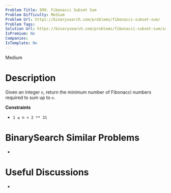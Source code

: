 ```yaml
---
Problem Title: 899. Fibonacci Subset Sum
Problem Difficulty: Medium
Problem Url: https://binarysearch.com/problems/fibonacci-subset-sum/
Problem Tags: 
Solution Url: https://binarysearch.com/problems/fibonacci-subset-sum/solutions/
IsPremium: No
Companies: 
IsTemplate: No
---
```


<span style="color: ;">Medium</span>

# Description

Given an integer `n`, return the minimum number of Fibonacci numbers required to sum up to `n`.

**Constraints**
- `1 ≤ n < 2 ** 31`

# BinarySearch Similar Problems

- []()

# Useful Discussions

- []()
